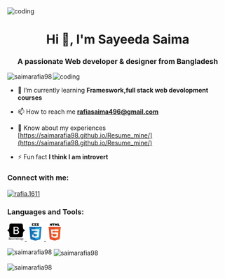 <img align="center" alt="coding" width="600" src="https://cdni.iconscout.com/illustration/premium/thumb/coding-project-1884980-1597918.png">
<h1 align="center">Hi 👋, I'm Sayeeda Saima</h1>
<h3 align="center">A passionate Web developer & designer from Bangladesh</h3>

<img align="right" alt="coding" width="400" src="https://miro.medium.com/max/960/0*VdGSN-BnfkptC63j.gif">

<p align="left"> <img src="https://komarev.com/ghpvc/?username=saimarafia98&label=Profile%20views&color=0e75b6&style=flat" alt="saimarafia98" /> </p>

- 🌱 I’m currently learning **Frameswork,full stack web devolopment courses**

- 📫 How to reach me **rafiasaima496@gmail.com**

- 📄 Know about my experiences [https://saimarafia98.github.io/Resume_mine/](https://saimarafia98.github.io/Resume_mine/)

- ⚡ Fun fact **I think I am introvert**

<h3 align="left">Connect with me:</h3>
<p align="left">
<a href="https://fb.com/rafia.1611" target="blank"><img align="center" src="https://raw.githubusercontent.com/rahuldkjain/github-profile-readme-generator/master/src/images/icons/Social/facebook.svg" alt="rafia.1611" height="30" width="40" /></a>
</p>

<h3 align="left">Languages and Tools:</h3>
<p align="left"> <a href="https://getbootstrap.com" target="_blank" rel="noreferrer"> <img src="https://raw.githubusercontent.com/devicons/devicon/master/icons/bootstrap/bootstrap-plain-wordmark.svg" alt="bootstrap" width="40" height="40"/> </a> <a href="https://www.w3schools.com/css/" target="_blank" rel="noreferrer"> <img src="https://raw.githubusercontent.com/devicons/devicon/master/icons/css3/css3-original-wordmark.svg" alt="css3" width="40" height="40"/> </a> <a href="https://www.w3.org/html/" target="_blank" rel="noreferrer"> <img src="https://raw.githubusercontent.com/devicons/devicon/master/icons/html5/html5-original-wordmark.svg" alt="html5" width="40" height="40"/> </a> </p>

<p><img align="left" src="https://github-readme-stats.vercel.app/api/top-langs?username=saimarafia98&show_icons=true&locale=en&layout=compact" alt="saimarafia98" /></p>

<p>&nbsp;<img align="center" src="https://github-readme-stats.vercel.app/api?username=saimarafia98&show_icons=true&locale=en" alt="saimarafia98" /></p>

<p><img align="center" src="https://github-readme-streak-stats.herokuapp.com/?user=saimarafia98&" alt="saimarafia98" /></p>

